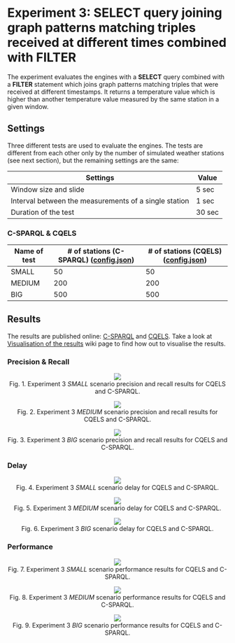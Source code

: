# Experiment 3: SELECT query joining graph patterns matching triples received at different times combined with FILTER

The experiment evaluates the engines with a **SELECT** query combined with a **FILTER** statement which joins graph patterns matching triples that were received at different timestamps. It returns a temperature value which is higher than another temperature value measured by the same station in a given window.

## Settings

Three different tests are used to evaluate the engines. The tests are different from each other only by the number of simulated weather stations (see next section), but the remaining settings are the same:

Settings | Value
---------|------
Window size and slide | 5 sec
Interval between the measurements of a single station | 1 sec
Duration of the test | 30 sec

### C-SPARQL & CQELS

Name of test | # of stations (C-SPARQL) ([config.json](https://github.com/YABench/yabench-one/blob/master/Experiment_3/csparql/config.json)) | # of stations (CQELS) ([config.json](https://github.com/YABench/yabench-one/blob/master/Experiment_3/cqels/config.json))
-------------|--------------------------|----------------------
SMALL | 50 | 50
MEDIUM | 200 | 200
BIG | 500 | 500

## Results

The results are published online: [C-SPARQL](https://github.com/YABench/yabench-one/tree/master/Experiment_3/csparql/results) and [CQELS](https://github.com/YABench/yabench-one/tree/master/Experiment_3/cqels/results). Take a look at [Visualisation of the results](https://github.com/YABench/yabench/wiki#visualisation-the-results) wiki page to find how out to visualise the results.

### Precision & Recall
<p align="center">
    <img src="http://yabench.github.io/yabench-one/Experiment_3/e3_s_pr.png"/>
    </br>
    Fig. 1. Experiment 3 <i>SMALL</i> scenario precision and recall results for CQELS and C-SPARQL.
</p>

<p align="center">
    <img src="http://yabench.github.io/yabench-one/Experiment_3/e3_m_pr.png"/>
    </br>
    Fig. 2. Experiment 3 <i>MEDIUM</i> scenario precision and recall results for CQELS and C-SPARQL.
</p>

<p align="center">
    <img src="http://yabench.github.io/yabench-one/Experiment_3/e3_b_pr.png"/>
    </br>
    Fig. 3. Experiment 3 <i>BIG</i> scenario precision and recall results for CQELS and C-SPARQL.
</p>

### Delay

<p align="center">
    <img src="http://yabench.github.io/yabench-one/Experiment_3/e3_s_d.png"/>
    </br>
    Fig. 4. Experiment 3 <i>SMALL</i> scenario delay for CQELS and C-SPARQL.
</p>

<p align="center">
    <img src="http://yabench.github.io/yabench-one/Experiment_3/e3_m_d.png"/>
    </br>
    Fig. 5. Experiment 3 <i>MEDIUM</i> scenario delay for CQELS and C-SPARQL.
</p>

<p align="center">
    <img src="http://yabench.github.io/yabench-one/Experiment_3/e3_b_d.png"/>
    </br>
    Fig. 6. Experiment 3 <i>BIG</i> scenario delay for CQELS and C-SPARQL.
</p>

### Performance

<p align="center">
    <img src="http://yabench.github.io/yabench-one/Experiment_3/e3_s_p.png"/>
    </br>
    Fig. 7. Experiment 3 <i>SMALL</i> scenario performance results for CQELS and C-SPARQL.
</p>

<p align="center">
    <img src="http://yabench.github.io/yabench-one/Experiment_3/e3_s_p.png"/>
    </br>
    Fig. 8. Experiment 3 <i>MEDIUM</i> scenario performance results for CQELS and C-SPARQL.
</p>

<p align="center">
    <img src="http://yabench.github.io/yabench-one/Experiment_3/e3_s_p.png"/>
    </br>
    Fig. 9. Experiment 3 <i>BIG</i> scenario performance results for CQELS and C-SPARQL.
</p>